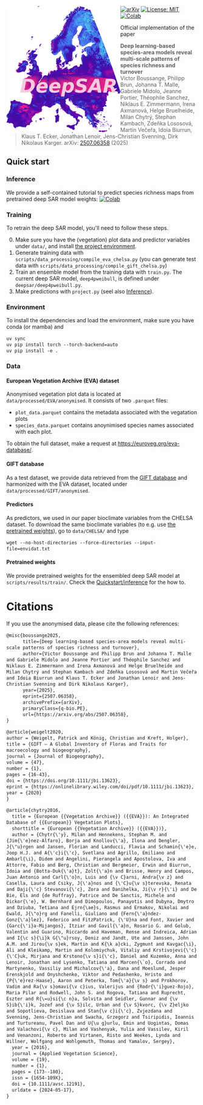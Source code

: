 <img src="logo.gif" width="300" align="left" z-index=9999> [![arXiv](https://img.shields.io/badge/arXiv-2507.06358-b31b1b.svg)](https://arxiv.org/abs/2507.06358)
[![License: MIT](https://img.shields.io/badge/License-MIT-yellow.svg)](https://opensource.org/licenses/MIT)
[![Colab](https://colab.research.google.com/assets/colab-badge.svg)](https://colab.research.google.com/github/vboussange/DeepSAR/blob/master/deepsar_demo.ipynb)

<!-- # DeepSAR: deep learning-based species-area relationship model  -->

Official implementation of the paper

> **Deep learning-based species-area models reveal multi-scale patterns of species richness and turnover**  
> Victor Boussange, Philipp Brun, Johanna T. Malle, Gabriele Midolo, Jeanne Portier, Théophile Sanchez, Niklaus E. Zimmermann, Irena Axmanová, Helge Bruelheide, Milan Chytrý, Stephan Kambach, Zdeňka Lososová, Martin Večeřa, Idoia Biurrun, Klaus T. Ecker, Jonathan Lenoir, Jens-Christian Svenning, Dirk Nikolaus Karger. arXiv: [2507.06358](https://arxiv.org/abs/2507.06358) (2025)

<!-- TODO: place GIF animation -->

## Quick start
### Inference
We provide a self-contained tutorial to predict species richness maps from pretrained deep SAR model weights: [![Colab](https://colab.research.google.com/assets/colab-badge.svg)](https://colab.research.google.com/github/vboussange/DeepSAR/blob/master/deepsar_demo.ipynb)
<!-- TODO: host .nc CHELSA dataset -->

### Training
To retrain the deep SAR model, you'll need to follow these steps.

0. Make sure you have the (vegetation) plot data and predictor variables under `data/`, and install [the project environment](#environment).
1. Generate training data with `scripts/data_processing/compile_eva_chelsa.py` (you can generate test data with `scripts/data_processing/compile_gift_chelsa.py`)
2. Train an ensemble model from the training data with `train.py`. The current deep SAR model, `deep4pweibull`, is defined under `deepsar/deep4pweibull.py`. 
3. Make predictions with `project.py` (seel also [Inference](#inference)).


### Environment
To install the dependencies and load the environment, make sure you have conda (or mamba) and 

```
uv sync
uv pip install torch --torch-backend=auto
uv pip install -e .
```

### Data
#### European Vegetation Archive (EVA) dataset
Anonymised vegetation plot data is located at `data/processed/EVA/anonymised`. It consists of two `.parquet` files:
- `plot_data.parquet` contains the metadata associated with the vegatation plots
- `species_data.parquet` contains anoynimised species names associated with each plot.

To obtain the full dataset, make a request at https://euroveg.org/eva-database/.

#### GIFT database
As a test dataset, we provide data retrieved from the [GIFT database](https://gift.uni-goettingen.de/home) and harmonized with the EVA dataset, located under `data/processed/GIFT/anonymised`. 


#### Predictors
As predictors, we used in our paper bioclimate variables from the CHELSA dataset. To download the same bioclimate variables (to e.g. use [the pretrained weights](#pretrained-weights)), go to `data/CHELSA/` and type

```
wget --no-host-directories --force-directories --input-file=envidat.txt
```

#### Pretrained weights
We provide pretrained weights for the ensembled deep SAR model at `scripts/results/train/`. Check the [Quickstart/inference](#inference) for the how to.


# Citations
If you use the anonymised data, please cite the following references:

```
@misc{boussange2025,
      title={Deep learning-based species-area models reveal multi-scale patterns of species richness and turnover}, 
      author={Victor Boussange and Philipp Brun and Johanna T. Malle and Gabriele Midolo and Jeanne Portier and Théophile Sanchez and Niklaus E. Zimmermann and Irena Axmanová and Helge Bruelheide and Milan Chytrý and Stephan Kambach and Zdeňka Lososová and Martin Večeřa and Idoia Biurrun and Klaus T. Ecker and Jonathan Lenoir and Jens-Christian Svenning and Dirk Nikolaus Karger},
      year={2025},
      eprint={2507.06358},
      archivePrefix={arXiv},
      primaryClass={q-bio.PE},
      url={https://arxiv.org/abs/2507.06358}, 
}
```

```
@article{weigelt2020,
author = {Weigelt, Patrick and König, Christian and Kreft, Holger},
title = {GIFT – A Global Inventory of Floras and Traits for macroecology and biogeography},
journal = {Journal of Biogeography},
volume = {47},
number = {1},
pages = {16-43},
doi = {https://doi.org/10.1111/jbi.13623},
eprint = {https://onlinelibrary.wiley.com/doi/pdf/10.1111/jbi.13623},
year = {2020}
}
```
```
@article{chytry2016,
  title = {European {{Vegetation Archive}} ({{EVA}}): An Integrated Database of {{European}} Vegetation Plots},
  shorttitle = {European {{Vegetation Archive}} ({{EVA}})},
  author = {Chytr{\'y}, Milan and Hennekens, Stephan M. and {Jim{\'e}nez-Alfaro}, Borja and Knollov{\'a}, Ilona and Dengler, J{\"u}rgen and Jansen, Florian and Landucci, Flavia and Schamin{\'e}e, Joop H.J. and A{\'c}i{\'c}, Svetlana and Agrillo, Emiliano and Ambarl{\i}, Didem and Angelini, Pierangela and Apostolova, Iva and Attorre, Fabio and Berg, Christian and Bergmeier, Erwin and Biurrun, Idoia and {Botta-Duk{\'a}t}, Zolt{\'a}n and Brisse, Henry and Campos, Juan Antonio and Carl{\'o}n, Luis and {\v C}arni, Andra{\v z} and Casella, Laura and Csiky, J{\'a}nos and {\'C}u{\v s}terevska, Renata and Daji{\'c} Stevanovi{\'c}, Zora and Danihelka, Ji{\v r}{\'i} and De Bie, Els and {de Ruffray}, Patrice and De Sanctis, Michele and Dickor{\'e}, W. Bernhard and Dimopoulos, Panayotis and Dubyna, Dmytro and Dziuba, Tetiana and Ejrn{\ae}s, Rasmus and Ermakov, Nikolai and Ewald, J{\"o}rg and Fanelli, Giuliano and {Fern{\'a}ndez-Gonz{\'a}lez}, Federico and FitzPatrick, {\'U}na and Font, Xavier and {Garc{\'i}a-Mijangos}, Itziar and Gavil{\'a}n, Rosario G. and Golub, Valentin and Guarino, Riccardo and Haveman, Rense and Indreica, Adrian and I{\c s}{\i}k G{\"u}rsoy, Deniz and Jandt, Ute and Janssen, John A.M. and Jirou{\v s}ek, Martin and K{\k a}cki, Zygmunt and Kavgac{\i}, Ali and Kleikamp, Martin and Kolomiychuk, Vitaliy and Krstivojevi{\'c} {\'C}uk, Mirjana and Krstono{\v s}i{\'c}, Daniel and Kuzemko, Anna and Lenoir, Jonathan and Lysenko, Tatiana and Marcen{\`o}, Corrado and Martynenko, Vassiliy and Michalcov{\'a}, Dana and Moeslund, Jesper Erenskjold and Onyshchenko, Viktor and Pedashenko, Hristo and {P{\'e}rez-Haase}, Aaron and Peterka, Tom{\'a}{\v s} and Prokhorov, Vadim and Ra{\v s}omavi{\v c}ius, Valerijus and {Rodr{\'i}guez-Rojo}, Maria Pilar and Rodwell, John S. and Rogova, Tatiana and Ruprecht, Eszter and R{\=u}si{\c n}a, Solvita and Seidler, Gunnar and {\v S}ib{\'i}k, Jozef and {\v S}ilc, Urban and {\v S}kvorc, {\v Z}eljko and Sopotlieva, Desislava and Stan{\v c}i{\'c}, Zvjezdana and Svenning, Jens-Christian and Swacha, Grzegorz and Tsiripidis, Ioannis and Turtureanu, Pavel Dan and U{\u g}urlu, Emin and Uogintas, Domas and Valachovi{\v c}, Milan and Vashenyak, Yulia and Vassilev, Kiril and Venanzoni, Roberto and Virtanen, Risto and Weekes, Lynda and Willner, Wolfgang and Wohlgemuth, Thomas and Yamalov, Sergey},
  year = {2016},
  journal = {Applied Vegetation Science},
  volume = {19},
  number = {1},
  pages = {173--180},
  issn = {1654-109X},
  doi = {10.1111/avsc.12191},
  urldate = {2024-05-17},
}
```